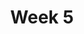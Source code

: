 ---
title: Week 5
days:
  - date: 2025-09-22
    events:
      "**Lecture 11**{: .label .label-lec} [Introduction to probability](https://ph142-ucb.github.io/fa25/src/lec/Ch09_Intro-probability.html)": 
        "Ch. 9"
      "**Lab**{: .label .label-lab} Midterm I Review Session":
      "**MT I Review Problems**{: .label .label-purple} Released (optional)":

  - date: 2025-09-24
    events:
      "**Lecture 12**{: .label .label-lec} [General rules of probability](https://ph142-ucb.github.io/fa25/src/lec/Lec-12_More-probability.pptx)":
        "Ch. 10"
      
  - date: 2025-09-26
    events:
      "**Lecture 13**{: .label .label-lec} [General rules of probability continued](https://ph142-ucb.github.io/fa25/src/lec/Lec13_moreProbSlides.pdf)":
        "Ch. 10"
      "**Data Project Part I**{: .label .label-purple} Due":
---